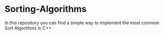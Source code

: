 # Sorting-Algorithms
In this repository you can find a simple way to implement the most common Sort Algorithms in C++
